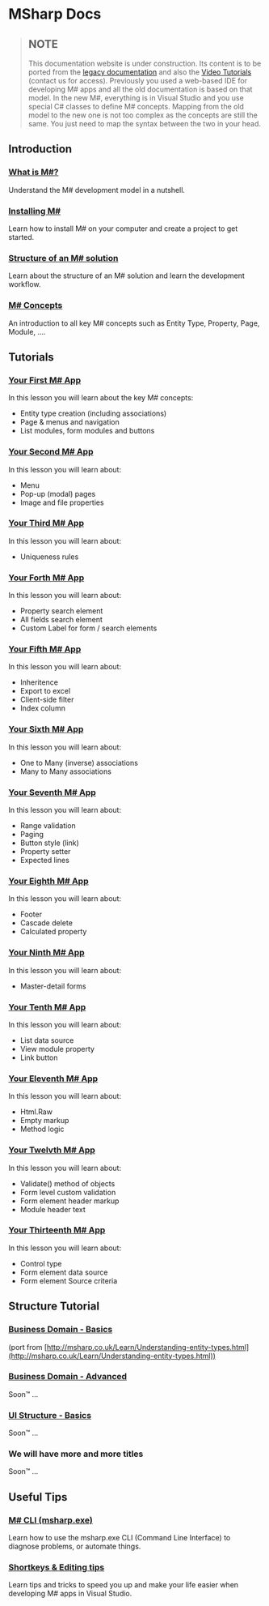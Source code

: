 # MSharp Docs

> ## NOTE
> This documentation website is under construction. Its content is to be ported from the [legacy documentation](http://msharp.co.uk/Learn/Understanding-MSharp.html) and also the [Video Tutorials](https://learndotnet.geeksltd.co.uk/User/My-learning.aspx?id=92f88779-5603-4756-98cf-a96d5e3dd4dc) (contact us for access). Previously you used a web-based IDE for developing M# apps and all the old documentation is based on that model. In the new M#, everything is in Visual Studio and you use special C# classes to define M# concepts.
> Mapping from the old model to the new one is not too complex as the concepts are still the same. You just need to map the syntax between the two in your head.

## Introduction

### [What is M#?](Overview/README.md)

Understand the M# development model in a nutshell.

### [Installing M#](Install/README.md)

Learn how to install M# on your computer and create a project to get started.

### [Structure of an M# solution](Structure/README.md)

Learn about the structure of an M# solution and learn the development workflow.

### [M# Concepts](Basics/Concepts.md)

An introduction to all key M# concepts such as Entity Type, Property, Page, Module, ....

## Tutorials

### [Your First M# App](Tutorials/1/README.md)

In this lesson you will learn about the key M# concepts:

- Entity type creation (including associations)
- Page & menus and navigation
- List modules, form modules and buttons

### [Your Second M# App](Tutorials/2/README.md)

In this lesson you will learn about:

- Menu
- Pop-up (modal) pages 
- Image and file properties

### [Your Third M# App](Tutorials/3/README.md)

In this lesson you will learn about:

- Uniqueness rules

### [Your Forth M# App](Tutorials/4/README.md)

In this lesson you will learn about:

- Property search element
- All fields search element
- Custom Label for form / search elements

### [Your Fifth M# App](Tutorials/5/README.md)

In this lesson you will learn about:

- Inheritence
- Export to excel
- Client-side filter
- Index column

### [Your Sixth M# App](Tutorials/6/README.md)

In this lesson you will learn about:

- One to Many (inverse) associations
- Many to Many associations

### [Your Seventh M# App](Tutorials/7/README.md)

In this lesson you will learn about:

- Range validation
- Paging
- Button style (link)
- Property setter
- Expected lines

### [Your Eighth M# App](Tutorials/8/README.md)

In this lesson you will learn about:

- Footer
- Cascade delete
- Calculated property

### [Your Ninth M# App](Tutorials/9/README.md)

In this lesson you will learn about:

- Master-detail forms

### [Your Tenth M# App](Tutorials/10/README.md)

In this lesson you will learn about:

- List data source
- View module property
- Link button

### [Your Eleventh M# App](Tutorials/11/README.md)

In this lesson you will learn about:

- Html.Raw
- Empty markup
- Method logic

### [Your Twelvth M# App](Tutorials/12/README.md)

In this lesson you will learn about:

- Validate() method of objects
- Form level custom validation
- Form element header markup
- Module header text

### [Your Thirteenth M# App](Tutorials/13/README.md)

In this lesson you will learn about:

- Control type
- Form element data source
- Form element Source criteria

## Structure Tutorial

### [Business Domain - Basics](Domain/README.md)

(port from [http://msharp.co.uk/Learn/Understanding-entity-types.html](http://msharp.co.uk/Learn/Understanding-entity-types.html))

### [Business Domain - Advanced](Domain/Advanced/README.md)

Soon™ ...

### [UI Structure - Basics](UI/README.md)

Soon™ ...

### We will have more and more titles

Soon™ ...

## Useful Tips

### [M# CLI (msharp.exe)](Basics/CLI.md)

Learn how to use the msharp.exe CLI (Command Line Interface) to diagnose problems, or automate things.

### [Shortkeys & Editing tips](Basics/Tips.md)

Learn tips and tricks to speed you up and make your life easier when developing M# apps in Visual Studio.
